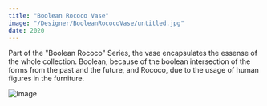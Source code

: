 ```yaml
---
title: "Boolean Rococo Vase"
image: "/Designer/BooleanRococoVase/untitled.jpg"
date: 2020
---
```


Part of the "Boolean Rococo" Series, the vase encapsulates the essense of the whole collection. Boolean, because of the boolean intersection of the forms from the past and the future, and Rococo, due to the usage of human figures in the furniture.

![Image](/Designer/BooleanRococoVase/back.jpg)

